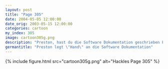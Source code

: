 ```yaml
---
layout: post
title: "Page 305"
date: 2004-05-05 12:00:00
date_orig: 2003-05-15 12:00:00
categories: cartoon
my_index: 305
image: cartoon305g.png
description: "Preston, hast du die Software Dokumentation geschrieben Fertig, Chef installier die Software starte die Software sende uns Fanmails Ich denk ich sollte nen Dokumentationsentwickler einstellen Die Comic Sans Schrift verleiht demeine gewisse Klasse Preston Boss Dog"
germantitle: "Preston legt \"Hand\" an die Software Dokumentation"
---
```


{% include figure.html src="cartoon305g.png" alt="Hackles Page 305"  %}
